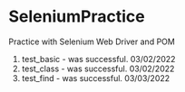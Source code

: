 # SeleniumPractice
Practice with Selenium Web Driver and POM

1. test_basic - was successful. 03/02/2022
2. test_class - was successful. 03/02/2022
3. test_find - was successful. 03/03/2022
